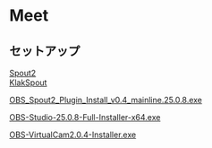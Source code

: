 # Meet

## セットアップ
[Spout2](https://github.com/leadedge/Spout2)<br>
[KlakSpout](https://github.com/keijiro/KlakSpout)
<p>
  <a 
     href="https://github.com/s-tama/Meet/wiki/SetupFiles/OBS_Spout2_Plugin_Install_v0.4_mainline.25.0.8.exe" 
     download="OBS_Spout2_Plugin_Install_v0.4_mainline.25.0.8.exe">
     OBS_Spout2_Plugin_Install_v0.4_mainline.25.0.8.exe
  </a>
</p>

<p>
  <a 
     href="https://github.com/s-tama/Meet/wiki/SetupFiles/OBS-Studio-25.0.8-Full-Installer-x64.exe" 
     download="OBS-Studio-25.0.8-Full-Installer-x64.exe">
     OBS-Studio-25.0.8-Full-Installer-x64.exe
  </a>
</p>

<p>
  <a 
     href="https://github.com/s-tama/Meet/wiki/SetupFiles/OBS-VirtualCam2.0.4-Installer.exe" 
     download="OBS-VirtualCam2.0.4-Installer.exe">
     OBS-VirtualCam2.0.4-Installer.exe
  </a>
</p>
